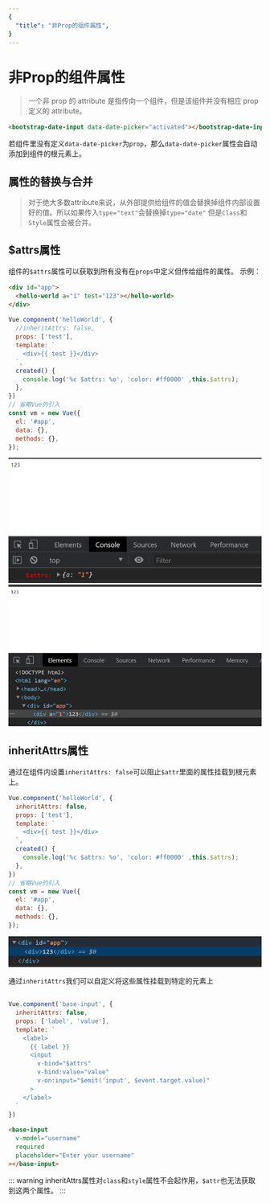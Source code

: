 ```yaml
---
{
  "title": "非Prop的组件属性",
}
---
```


# 非Prop的组件属性

> 一个非 prop 的 attribute 是指传向一个组件，但是该组件并没有相应 prop 定义的 attribute。

```html
<bootstrap-date-input data-date-picker="activated"></bootstrap-date-input>
```

若组件里没有定义`data-date-picker`为`prop`，那么`data-date-picker`属性会自动添加到组件的根元素上。

## 属性的替换与合并

> 对于绝大多数attribute来说，从外部提供给组件的值会替换掉组件内部设置好的值。所以如果传入`type="text"`会替换掉`type="date"`
但是`Class`和`Style`属性会被合并。

## $attrs属性

组件的`$attrs`属性可以获取到所有没有在`props`中定义但传给组件的属性。
示例：

```html
<div id="app">
  <hello-world a="1" test="123"></hello-world>
</div>
```

```javascript
Vue.component('helloWorld', {
  //inheritAttrs: false,
  props: ['test'],
  template: `
    <div>{{ test }}</div>
  `,
  created() {
    console.log('%c $attrs: %o', 'color: #ff0000' ,this.$attrs);
  },
})
// 省略Vue的引入
const vm = new Vue({
  el: '#app',
  data: {},
  methods: {},
});
```

![1](../../../.vuepress/public/Vue/attr_1.png)
![2](../../../.vuepress/public/Vue/attr_2.png)

## inheritAttrs属性

通过在组件内设置`inheritAttrs: false`可以阻止`$attr`里面的属性挂载到根元素上。

```javascript
Vue.component('helloWorld', {
  inheritAttrs: false,
  props: ['test'],
  template: `
    <div>{{ test }}</div>
  `,
  created() {
    console.log('%c $attrs: %o', 'color: #ff0000' ,this.$attrs);
  },
})
// 省略Vue的引入
const vm = new Vue({
  el: '#app',
  data: {},
  methods: {},
});
```

![3](../../../.vuepress/public/Vue/attr_3.png)

通过`inheritAttrs`我们可以自定义将这些属性挂载到特定的元素上

```html
```

```javascript
Vue.component('base-input', {
  inheritAttrs: false,
  props: ['label', 'value'],
  template: `
    <label>
      {{ label }}
      <input
        v-bind="$attrs"
        v-bind:value="value"
        v-on:input="$emit('input', $event.target.value)"
      >
    </label>
  `
})
```

```html
<base-input
  v-model="username"
  required
  placeholder="Enter your username"
></base-input>
```

::: warning
inheritAttrs属性对`class`和`style`属性不会起作用，`$attr`也无法获取到这两个属性。
:::
